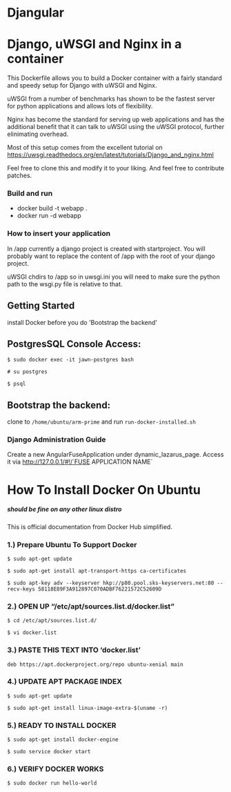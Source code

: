 # Djangular


# Django, uWSGI and Nginx in a container

This Dockerfile allows you to build a Docker container with a fairly standard
and speedy setup for Django with uWSGI and Nginx.

uWSGI from a number of benchmarks has shown to be the fastest server 
for python applications and allows lots of flexibility.

Nginx has become the standard for serving up web applications and has the 
additional benefit that it can talk to uWSGI using the uWSGI protocol, further
elinimating overhead. 

Most of this setup comes from the excellent tutorial on 
https://uwsgi.readthedocs.org/en/latest/tutorials/Django_and_nginx.html

Feel free to clone this and modify it to your liking. And feel free to 
contribute patches.

### Build and run
* docker build -t webapp .
* docker run -d webapp

### How to insert your application

In /app currently a django project is created with startproject. You will
probably want to replace the content of /app with the root of your django
project.

uWSGI chdirs to /app so in uwsgi.ini you will need to make sure the python path
to the wsgi.py file is relative to that.



## Getting Started

install Docker before you do 'Bootstrap the backend'


## PostgresSQL Console Access:

`$ sudo docker exec -it jawn-postgres bash`

`# su postgres`

`$ psql`


## Bootstrap the backend:

clone to `/home/ubuntu/arm-prime` and run `run-docker-installed.sh`


### Django Administration Guide

Create a new AngularFuseApplication under dynamic_lazarus_page.
Access it via http://127.0.0.1/#!/`FUSE APPLICATION NAME`






# How To Install Docker On Ubuntu
##### should be fine on any other linux distro

This is official documentation from Docker Hub simplified.


### 1.) Prepare Ubuntu To Support Docker

`$ sudo apt-get update`

`$ sudo apt-get install apt-transport-https ca-certificates`

`$ sudo apt-key adv --keyserver hkp://p80.pool.sks-keyservers.net:80 --recv-keys 58118E89F3A912897C070ADBF76221572C52609D`



### 2.) OPEN UP “/etc/apt/sources.list.d/docker.list”

`$ cd /etc/apt/sources.list.d/`

`$ vi docker.list`



### 3.) PASTE THIS TEXT INTO ‘docker.list’

`deb https://apt.dockerproject.org/repo ubuntu-xenial main`



### 4.) UPDATE APT PACKAGE INDEX

`$ sudo apt-get update`

`$ sudo apt-get install linux-image-extra-$(uname -r)`



### 5.) READY TO INSTALL DOCKER

`$ sudo apt-get install docker-engine`

`$ sudo service docker start`



### 6.) VERIFY DOCKER WORKS

`$ sudo docker run hello-world`




